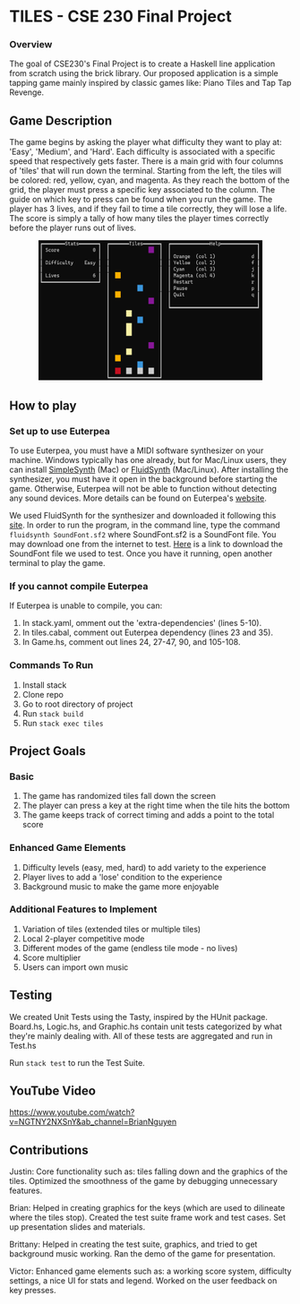 # TILES - CSE 230 Final Project

### Overview

The goal of CSE230's Final Project is to create a Haskell line application from scratch using the brick library. Our proposed application is a simple tapping game mainly inspired by classic games like: Piano Tiles and Tap Tap Revenge.

## Game Description

The game begins by asking the player what difficulty they want to play at: 'Easy', 'Medium', and 'Hard'. Each difficulty is associated with a specific speed that respectively gets faster. There is a main grid with four columns of 'tiles' that will run down the terminal. Starting from the left, the tiles will be colored: red, yellow, cyan, and magenta. As they reach the bottom of the grid, the player must press a specific key associated to the column. The guide on which key to press can be found when you run the game. The player has 3 lives, and if they fail to time a tile correctly, they will lose a life. The score is simply a tally of how many tiles the player times correctly before the player runs out of lives.

<p align="center">
<img src="tiles.png" width="400" height="250" />
</p>

## How to play

### Set up to use Euterpea

To use Euterpea, you must have a MIDI software synthesizer on your machine. Windows typically has one already, but for Mac/Linux users, they can install [SimpleSynth](https://github.com/notahat/simplesynth) (Mac) or [FluidSynth](https://www.fluidsynth.org/) (Mac/Linux). After installing the synthesizer, you must have it open in the background before starting the game. Otherwise, Euterpea will not be able to function without detecting any sound devices. More details can be found on Euterpea's [website](https://www.euterpea.com/).

We used FluidSynth for the synthesizer and downloaded it following this [site](https://github.com/FluidSynth/fluidsynth/wiki/Download). In order to run the program, in the command line, type the command <code>fluidsynth SoundFont.sf2</code> where SoundFont.sf2 is a SoundFont file. You may download one from the internet to test. [Here](https://sites.google.com/view/hed-sounds/salamander-c5-light?pli=1) is a link to download the SoundFont file we used to test. Once you have it running, open another terminal to play the game.

### If you cannot compile Euterpea

If Euterpea is unable to compile, you can:
1. In stack.yaml, omment out the 'extra-dependencies' (lines 5-10).
2. In tiles.cabal, comment out Euterpea dependency (lines 23 and 35).
3. In Game.hs, comment out lines 24, 27-47, 90, and 105-108.

### Commands To Run

1. Install stack
2. Clone repo
3. Go to root directory of project
4. Run <code>stack build</code>
5. Run <code>stack exec tiles</code>

## Project Goals

### Basic

1. The game has randomized tiles fall down the screen
2. The player can press a key at the right time when the tile hits the bottom
3. The game keeps track of correct timing and adds a point to the total score

### Enhanced Game Elements

1. Difficulty levels (easy, med, hard) to add variety to the experience
2. Player lives to add a 'lose' condition to the experience
3. Background music to make the game more enjoyable

### Additional Features to Implement

1. Variation of tiles (extended tiles or multiple tiles)
2. Local 2-player competitive mode
3. Different modes of the game (endless tile mode - no lives)
4. Score multiplier
5. Users can import own music

## Testing

We created Unit Tests using the Tasty, inspired by the HUnit package. Board.hs, Logic.hs, and Graphic.hs contain unit tests categorized by what they're mainly dealing with. All of these tests are aggregated and run in Test.hs

Run <code>stack test</code> to run the Test Suite.

## YouTube Video

https://www.youtube.com/watch?v=NGTNY2NXSnY&ab_channel=BrianNguyen

## Contributions

Justin:
Core functionality such as: tiles falling down and the graphics of the tiles. Optimized the smoothness of the game by debugging unnecessary features.

Brian:
Helped in creating graphics for the keys (which are used to dilineate where the tiles stop). Created the test suite frame work and test cases. Set up presentation slides and materials.

Brittany:
Helped in creating the test suite, graphics, and tried to get background music working. Ran the demo of the game for presentation.

Victor:
Enhanced game elements such as: a working score system, difficulty settings, a nice UI for stats and legend. Worked on the user feedback on key presses.
